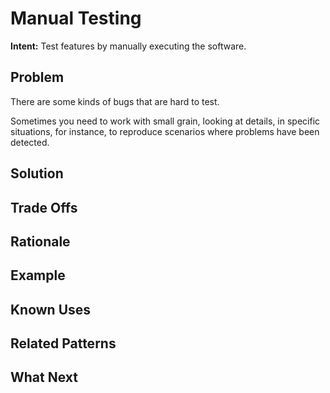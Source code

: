 # Manual Testing

**Intent:** Test features by manually executing the software.

## Problem

There are some kinds of bugs that are hard to test.

Sometimes you need to work with small grain, looking at details, in specific situations, for instance, to reproduce scenarios where problems have been detected.

## Solution



## Trade Offs



## Rationale


## Example


## Known Uses



## Related Patterns



## What Next


